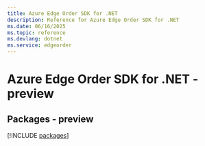 ```yaml
---
title: Azure Edge Order SDK for .NET
description: Reference for Azure Edge Order SDK for .NET
ms.date: 06/16/2025
ms.topic: reference
ms.devlang: dotnet
ms.service: edgeorder
---
```

# Azure Edge Order SDK for .NET - preview
## Packages - preview
[!INCLUDE [packages](edge-order-index.md)]